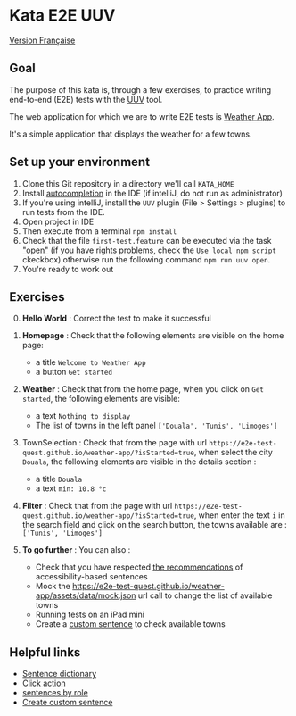 # Kata E2E UUV
[Version Française](./README_FR.md)

## Goal
The purpose of this kata is, through a few exercises, to practice writing end-to-end (E2E) tests with the [UUV](https://orange-opensource.github.io/uuv/) tool.

The web application for which we are to write E2E tests is [Weather App](https://e2e-test-quest.github.io/weather-app/).

It's a simple application that displays the weather for a few towns.

## Set up your environment
1. Clone this Git repository in a directory we'll call `KATA_HOME`
2. Install [autocompletion](https://orange-opensource.github.io/uuv/fr/docs/getting-started/configuration#autocompl%C3%A9tion) in the IDE (if intelliJ, do not run as administrator)
3. If you're using intelliJ, install the `UUV` plugin (File > Settings > plugins) to run tests from the IDE.
4. Open project in IDE
5. Then execute from a terminal ```npm install```
9. Check that the file `first-test.feature` can be executed via the task ["open"](https://github.com/e2e-test-quest/kata-e2e-uuv/blob/main/assets/uuv_run_configuration.PNG?raw=true) (if you have rights problems, check the `Use local npm script` ckeckbox) otherwise run the following command ```npm run uuv open```. 
10. You're ready to work out

## Exercises
0. **Hello World** : Correct the test to make it successful
1. **Homepage** : Check that the following elements are visible on the home page:
    - a title `Welcome to Weather App`
    - a button `Get started`

2. **Weather** : Check that from the home page, when you click on `Get started`, the following elements are visible:
    - a text `Nothing to display`
    - The list of towns in the left panel `['Douala', 'Tunis', 'Limoges']`

3. TownSelection : Check that from the page with url `https://e2e-test-quest.github.io/weather-app/?isStarted=true`, when select the city `Douala`, the following elements are visible in the details section :
   - a title `Douala`
   - a text `min: 10.8 °c`

4. **Filter** : Check that from the page with url `https://e2e-test-quest.github.io/weather-app/?isStarted=true`, when enter the text `i` in the search field and click on the search button, the towns available are : `['Tunis', 'Limoges']`

5. **To go further** : You can also :
    - Check that you have respected [the recommendations](https://orange-opensource.github.io/uuv/fr/docs/test/recommendation#1-requ%C3%AAtes-bas%C3%A9es-sur-laccessibilit%C3%A9) of accessibility-based sentences  
    - Mock the https://e2e-test-quest.github.io/weather-app/assets/data/mock.json url call to change the list of available towns 
    - Running tests on an iPad mini
    - Create a [custom sentence](https://orange-opensource.github.io/uuv/fr/docs/wordings/add-custom-step-definition) to check available towns 

## Helpful links
- [Sentence dictionary](https://orange-opensource.github.io/uuv/fr/docs/wordings/generated-wording-description/en-generated-wording-description)
- [Click action](https://orange-opensource.github.io/uuv/fr/docs/wordings/generated-wording-description/en-generated-wording-description#i-click)
- [sentences by role](https://orange-opensource.github.io/uuv/fr/docs/wordings/generated-wording-description/en-generated-wording-description#par-r%C3%B4le)
- [Create custom sentence](https://orange-opensource.github.io/uuv/fr/docs/wordings/add-custom-step-definition)
